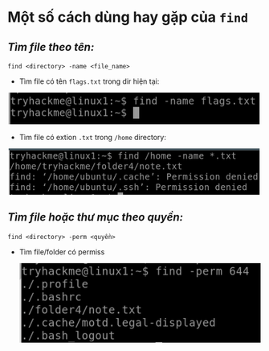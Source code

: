 # **Một số cách dùng hay gặp của `find`**
## *Tìm file theo tên:*
```
find <directory> -name <file_name>
```
- Tìm file có tên `flags.txt` trong dir hiện tại:
<p align="center">
    <img src="../src/find1.png" style="width: 500px">
</p>

- Tìm file có extion `.txt` trong `/home` directory:
<p align="center">
    <img src="../src/find2.png" style="width: 500px">
</p>

## *Tìm file hoặc thư mục theo quyền:*
```
find <directory> -perm <quyền>
```
- Tìm file/folder có permiss<p align="center">
    <img src="../src/find3.png" style="width: 500px">
</p>